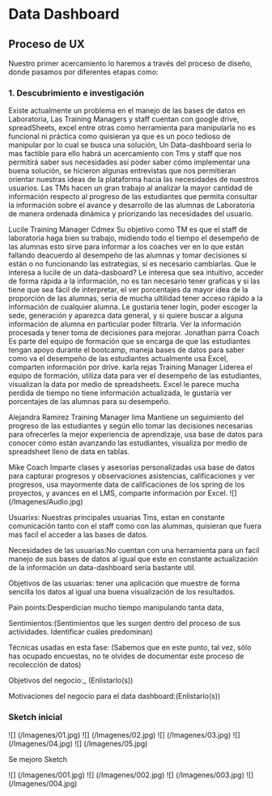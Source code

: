 # **Data Dashboard**

## **Proceso de UX**

Nuestro primer acercamiento lo haremos a través del proceso de diseño, donde
pasamos por diferentes etapas como:

### **1. Descubrimiento e investigación**

Existe actualmente un problema en el manejo de las bases de datos en Laboratoria,
Las Training Managers y staff cuentan con google drive, spreadSheets, excel entre
otras como herramienta para manipularla no es funcional ni práctica como
quisieran ya que es un poco tedioso de manipular por lo cual se busca una
solución, Un Data-dashboard seria lo mas factible para ello habrá un acercamiento
con Tms y staff que nos permitirá saber sus necesidades así poder saber cómo
implementar una buena solución, se hicieron algunas entrevistas que nos
permitieran orientar nuestras ideas de la plataforma hacia las necesidades de
nuestros usuarios.
Las TMs hacen un gran  trabajo al analizar la mayor cantidad de información
respecto al progreso de las estudiantes que permita consultar la información
sobre el avance y desarrollo de las alumnas de Laboratoria de manera ordenada
dinámica y priorizando las necesidades del usuario.

Lucile Training Manager  Cdmex
Su objetivo como TM es que el staff de laboratoria haga bien su trabajo,
midiendo todo el tiempo el desempeño de las alumnas esto sirve para informar a
los coaches ver en lo que están fallando deacuerdo al desempeño de las alumnas
y tomar decisiones si están o no funcionando las estrategias, si es necesario
cambiarlas.
Que le interesa a lucile  de un data-dasboard?
Le interesa que sea intuitivo, acceder de forma rápida a la información, no es
tan necesario tener graficas y si las tiene que sea fácil de interpretar, el ver
porcentajes da mayor idea de la proporción de las alumnas, seria de mucha
ultilidad tener acceso rápido a la información de cualquier alumna.
Le gustaría tener login, poder escoger la sede, generación y aparezca data
general, y si quiere buscar a alguna información de alumna en particular poder
filtrarla. Ver la información procesada y tener toma de decisiones para mejorar.
Jonathan parra Coach
Es parte del equipo de formación que se encarga de que las estudiantes tengan
apoyo durante el bootcamp, maneja bases de datos para saber como va el desempeño
de las estudiantes actualmente usa Excel, comparten información por drive.
karla rejas Training Manager
Liderea el equipo de formación, utiliza data para ver el desempeño de las
estudiantes, visualizan la data por medio de spreadsheets. Excel le parece mucha
perdida de tiempo no tiene información actualizada, le gustaría ver porcentajes
de las alumnas para su desempeño.

Alejandra Ramirez Training Manager lima
Mantiene un seguimiento del progreso de las estudiantes y según ello tomar las
decisiones necesarias para ofrecerles la mejor experiencia de aprendizaje, usa
base de datos  para conocer cómo están avanzando las estudiantes, visualiza por
medio de spreadsheet lleno de data en tablas.

Mike Coach
Imparte clases y asesorías personalizadas usa base de datos para capturar
progresos y observaciones asistencias, calificaciones y ver progresos, usa
mayormente data de calificaciones de los spring de los proyectos, y avances
en el LMS, comparte información por Excel.
![] (/Imagenes/Audio.jpg)

Usuarixs: Nuestras principales usuarias Tms, estan en constante comunicación
tanto con el staff como con las alummas, quisieran que fuera mas facil el
acceder a las bases de datos.

Necesidades de las usuarias:No cuentan con una herramienta para un facil manejo
de sus bases de datos al igual que este en constante actualización de la
información un data-dashboard seria bastante util.

Objetivos de las usuarias: tener una aplicación que muestre de forma sencilla
los datos al igual una buena visualización de los resultados.

Pain points:Desperdician mucho tiempo manipulando tanta data,

Sentimientos:(Sentimientos que les surgen dentro del proceso de sus actividades. Identificar cuáles predominan)

Técnicas usadas en esta fase: (Sabemos que en este punto, tal vez, sólo has ocupado encuestas, no te olvides de documentar este proceso de recolección de datos)

Objetivos del negocio:_ (Enlistarlo(s))

Motivaciones del negocio para el data dashboard:(Enlistarlo(s))

### **Sketch inicial**
![] (/Imagenes/01.jpg)
![] (/Imagenes/02.jpg)
![] (/Imagenes/03.jpg)
![] (/Imagenes/04.jpg)
![] (/Imagenes/05.jpg)

Se mejoro Sketch

![] (/Imagenes/001.jpg)
![] (/Imagenes/002.jpg)
![] (/Imagenes/003.jpg)
![] (/Imagenes/004.jpg)
